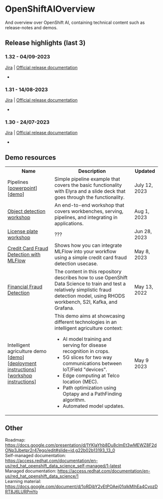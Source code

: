 # OpenShiftAIOverview
And overview over OpenShift AI, containing technical content such as release-notes and demos.

## Release highlights (last 3)
### 1.32 - 04/09-2023
[Jira](https://issues.redhat.com/browse/RHODS-11794?jql=project%20%3D%20rhods%20AND%20%22Target%20Release%22%20%3D%20RHODS_1.32.0_GA) | [Official release documentation](https://access.redhat.com/documentation/en-us/red_hat_openshift_data_science_self-managed/1.32/html/1.32_release_notes)

- 

### 1.31 - 14/08-2023
[Jira](https://issues.redhat.com/browse/RHODS-11371?jql=project%20%3D%20rhods%20AND%20%22Target%20Release%22%20%3D%20RHODS_1.31.0_GA) | [Official release documentation](https://access.redhat.com/documentation/en-us/red_hat_openshift_data_science_self-managed/1.31/html/1.31_release_notes)

- 

### 1.30 - 24/07-2023
[Jira](https://issues.redhat.com/browse/RHODS-10191?jql=project%20%3D%20rhods%20AND%20%22Target%20Release%22%20%3D%20RHODS_1.30.0_GA) | [Official release documentation](https://access.redhat.com/documentation/en-us/red_hat_openshift_data_science_self-managed/1.30/html/1.30_release_notes)

- 


## Demo resources
<table>
<tr>
<th>Name</th>
<th>Description</th>
<th>Updated</th>
</tr>
<tr>
<td>Pipelines [<a href="https://docs.google.com/presentation/d/1K0MECjld3-ya5ii-nMy5cOorQ-bHw2gd9j7QpVmt_iY/edit#slide=id.g25869558928_0_79">powerpoint</a>] [<a href="https://github.com/RHRolun/pipelines_demo">demo</a>] </td>
<td>Simple pipeline example that covers the basic functionality with Elyra and a slide deck that goes through the functionality.</td>
<td>July 12, 2023</td>
</tr>
<tr>
<td><a href="https://github.com/mamurak/os-mlops/tree/main/notebooks/object-detection-example">Object detection workshop</a></td>
<td>An end-to-end workshop that covers workbenches, serving, pipelines, and integrating in applications.</td>
<td>Aug 1, 2023</td>
</tr>
<tr>
<td><a href="https://github.com/rh-aiservices-bu/licence-plate-workshop">License plate workshop</a></td>
<td>???</td>
<td>Jun 28, 2023</td>
</tr>
<tr>
<td><a href="https://ai-on-openshift.io/demos/credit-card-fraud-detection-mlflow/credit-card-fraud/">Credit Card Fraud Detection with MLFlow</a></td>
<td>Shows how you can integrate MLFlow into your workflow using a simple credit card fraud detection usecase.</td>
<td>May 8, 2023</td>
</tr>
<tr>
<td><a href="https://ai-on-openshift.io/demos/financial-fraud-detection/financial-fraud-detection/">Financial Fraud Detection</td>
<td>The content in this repository describes how to use OpenShift Data Science to train and test a relatively simplistic fraud detection model, using RHODS workbench, S2I, Kafka, and Grafana.</td>
<td>May 13, 2022</td>
</tr>
<tr>
<td>Intelligent agriculture demo [<a href="https://github.com/rh-aiservices-bu/intelligent-agriculture-demo">demo</a>][<a href="https://github.com/guimou/intelligent-agriculture-deployment">deployment instructions</a>][<a href="https://github.com/guimou/intelligent-agriculture-workshop/tree/main/documentation/modules/ROOT/pages">workshop instructions</a>]</td>
<td>This demo aims at showcasing different technologies in an intelligent agriculture context: 
<ul> 
    <li>AI model training and serving for disease recognition in crops.</li>
    <li>5G slices for two way communications between IoT/Field "devices".</li>
    <li>Edge computing at Telco location (MEC).</li>
    <li>Path optimization using Optapy and a PathFinding algorithm.</li>
    <li>Automated model updates.</li>
</ul>
</td>
<td>May 9 2023</td>
</tr>
</table>



## Other
Roadmap: https://docs.google.com/presentation/d/1YKlaYhb8Du8clmEt3wMEWZ8F2dONp3Jbetpr2r47ego/edit#slide=id.g22b02b13193_13_0  
Self-managed documentation: https://access.redhat.com/documentation/en-us/red_hat_openshift_data_science_self-managed/1-latest  
Managed documentation: https://access.redhat.com/documentation/en-us/red_hat_openshift_data_science/1  
Learning material: https://docs.google.com/document/d/1oRDjbY2vEtPOAej01qlkMlhEa4CvozDRT8J6LURPmYo  